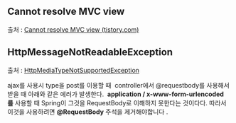 ## Cannot resolve MVC view
출처 : [Cannot resolve MVC view (tistory.com)](https://fusiondeveloper.tistory.com/69)

## HttpMessageNotReadableException
출처 : [HttpMediaTypeNotSupportedException](https://pooney.tistory.com/10)

ajax를 사용시 type을 post를 이용할 때  controller에서 @requestbody를 사용해서 받을 때 아래와 같은 에러가 발생한다.  **application / x-www-form-urlencoded를** 사용할 때 Spring이 그것을 RequestBody로 이해하지 못한다는 것이다다. 따라서 이것을 사용하려면 **@RequestBody** 주석을 제거해야합니다 .

